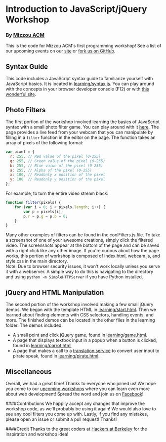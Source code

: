 Introduction to JavaScript/jQuery Workshop
==========================================
### By [Mizzou ACM](http://acm.missouri.edu/)


This is the code for Mizzou ACM's first programming workshop!  See a list of our upcoming events on our [site](http://acm.missouri.edu/events) or [fork us on GitHub](https://github.com/MizzouACM).

## Syntax Guide
This code includes a JavaScript syntax guide to familiarize yourself with JavaScript basics.  It is located in [learning/syntax.js](learning/syntax.js).  You can play around with the concepts in your browser developer console (F12) or with [this wonderful site](http://repl.it/languages/javascript).

## Photo Filters
The first portion of the workshop involved learning the basics of JavaScript syntax with a small photo filter game.  You can play around with it [here](http://mizzouacm.github.io/javascript-workshop/).  The page provides a live feed from your webcam that you can manipulate by filling in a `filter` function in the editor on the page.  The function takes an array of pixels of the following format:
```javascript
var pixel = {
  r: 255, // Red value of the pixel (0-255)
  g: 255, // Green value of the pixel (0-255)
  b: 255, // Blue value of the pixel (0-255)
  a: 255, // Alpha of the pixel (0-255)
  x: 100, // Readonly x position of the pixel
  y: 100  // Readonly y position of the pixel
};
```
For example, to turn the entire video stream black:
```javascript
function filter(pixels) {
    for (var i = 0; i < pixels.length; i++) {
        var p = pixels[i];
        p.r = p.g = p.b = 0;
    }
}
```
Many other examples of filters can be found in the coolFilters.js file. To take a screenshot of one of your awesome creations, simply click the filtered video.  The screenshots appear at the bottom of the page and can be saved with a right click like any other image.  If you're curious about how the page works, this portion of workshop is composed of index.html, webcam.js, and style.css in the main directory.  
Note: Due to browser security issues, it won't work locally unless you serve it with a webserver.  A simple way to do this is navigating to the directory and using `python -m SimpleHTTPServer` if you have Python installed.

## jQuery and HTML Manipulation
The second portion of the workshop involved making a few small jQuery demos.  We began with the template HTML in [learning/start.html](learning/start.html).  Then we learned about finding elements with CSS selectors, handling events, and more.  The finished demos can be located in the other files in the learning folder.  The demos included:
* A small point and click jQuery game, found in [learning/game.html](learning/game.html).
* A page that displays textbox input in a popup when a button is clicked, found in [learning/parrot.html](learning/parrot.html)
* A page that makes a call to a [translation service](http://isithackday.com/arrpi.php) to convert user input to pirate speak, found in [learning/pirate.html](learning/pirate.html).

## Miscellaneous
Overall, we had a great time!  Thanks to everyone who joined us!  We hope you come to our [upcoming workshops](http://acm.missouri.edu/events) where you can learn even more about web development!  Spread the word and join us on [Facebook](https://www.facebook.com/groups/MizzouACM/?fref=ts)!

####Contributions
We happily accept any changes that improve the workshop code, as we'll probably be using it again!
We would also love to see any cool filters you come up with.
Lastly, if you find any mistakes, please open an issue or submit a pull request!
Thanks!

####Credit
Thanks to the great coders at [Hackers at Berkeley](http://hackersatberkeley.com/) for the inspiration and workshop idea!
